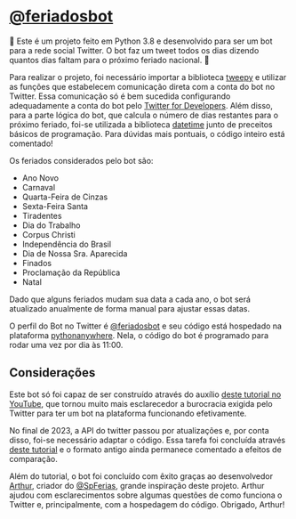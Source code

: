 # [@feriadosbot](https://twitter.com/feriadosbot)

🐍 Este é um projeto feito em Python 3.8 e desenvolvido para ser um bot para a rede social Twitter. O bot faz um tweet todos os dias dizendo quantos dias faltam para o próximo feriado nacional. 🐍

Para realizar o projeto, foi necessário importar a biblioteca [tweepy](https://www.tweepy.org/) e utilizar as funções que estabelecem comunicação direta com a conta do bot no Twitter. Essa comunicação só é bem sucedida configurando adequadamente a conta do bot pelo [Twitter for Developers](https://developer.twitter.com/en). Além disso, para a parte lógica do bot, que calcula o número de dias restantes para o próximo feriado, foi-se utilizada a biblioteca [datetime](https://docs.python.org/3/library/datetime.html) junto de preceitos básicos de programação. Para dúvidas mais pontuais, o código inteiro está comentado! 

Os feriados considerados pelo bot são:

* Ano Novo
* Carnaval
* Quarta-Feira de Cinzas
* Sexta-Feira Santa
* Tiradentes
* Dia do Trabalho
* Corpus Christi
* Independência do Brasil
* Dia de Nossa Sra. Aparecida
* Finados
* Proclamação da República
* Natal

Dado que alguns feriados mudam sua data a cada ano, o bot será atualizado anualmente de forma manual para ajustar essas datas.

O perfil do Bot no Twitter é [@feriadosbot](https://twitter.com/feriadosbot) e seu código está hospedado na plataforma [pythonanywhere](https://www.pythonanywhere.com/). Nela, o código do bot é programado para rodar uma vez por dia às 11:00.

## Considerações

Este bot só foi capaz de ser construído através do auxílio [deste tutorial no YouTube](https://www.youtube.com/watch?v=2UBcRiddwAo&t=331s&ab_channel=Indently), que tornou muito mais esclarecedor a burocracia exigida pelo Twitter para ter um bot na plataforma funcionando efetivamente.

No final de 2023, a API do twitter passou por atualizações e, por conta disso, foi-se necessário adaptar o código. Essa tarefa foi concluída através [deste tutorial](https://www.youtube.com/watch?v=Vk9TY3qNdr8&t=1261s&ab_channel=Simplilearn) e o formato antigo ainda permanece comentado a efeitos de comparação.

Além do tutorial, o bot foi concluído com êxito graças ao desenvolvedor [Arthur](https://github.com/ArthurSMg), criador do [@SpFerias](https://twitter.com/SpFerias), grande inspiração deste projeto. Arthur ajudou com esclarecimentos sobre algumas questões de como funciona o Twitter e, principalmente, com a hospedagem do código. Obrigado, Arthur!
